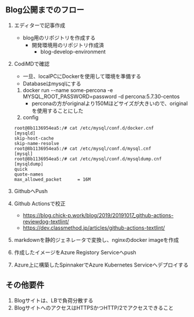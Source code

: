 ## Blog公開までのフロー
1. エディターで記事作成
    - blog用のリポジトリを作成する
        - 開発環境用のリポジトリ作成済
          - blog-develop-environment
1. CodiMDで確認
    - 一旦、localPCにDockerを使用して環境を準備する
    - Databaseはmysqlにする
    1. docker run --name some-percona -e MYSQL_ROOT_PASSWORD=password -d percona:5.7.30-centos
        - perconaの方がoriginalより150Mほどサイズが大きいので、originalを使用することにした
    1. config
    ```
    root@8b1136954ea5:/# cat /etc/mysql/conf.d/docker.cnf
    [mysqld]
    skip-host-cache
    skip-name-resolve
    root@8b1136954ea5:/# cat /etc/mysql/conf.d/mysql.cnf
    [mysql]
    root@8b1136954ea5:/# cat /etc/mysql/conf.d/mysqldump.cnf
    [mysqldump]
    quick
    quote-names
    max_allowed_packet      = 16M
    ```

1. GithubへPush
1. Github Actionsで校正
    - https://blog.chick-p.work/blog/2019/20191017_github-actions-reviewdog-textlint/
    - https://dev.classmethod.jp/articles/github-actions-textlint/
1. markdownを静的ジェネレータで変換し、nginxのdocker imageを作成
1. 作成したイメージをAzure Registory Serviceへpush
1. Azure上に構築したSpinnakerでAzure Kubernetes Serviceへデプロイする

## その他要件
1. Blogサイトは、LBで負荷分散する
1. BlogサイトへのアクセスはHTTPSかつHTTP/2でアクセスできること
